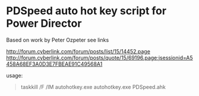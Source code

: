 PDSpeed auto hot key script for Power Director
=======
Based on work by Peter Ozpeter see links

http://forum.cyberlink.com/forum/posts/list/15/14452.page
http://forum.cyberlink.com/forum/posts/quote/15/69196.page;jsessionid=A5458A68EF3A0D3E7FBEAE91C49568A1

usage:

> taskkill /F /IM autohotkey.exe
> autohotkey.exe PDSpeed.ahk
